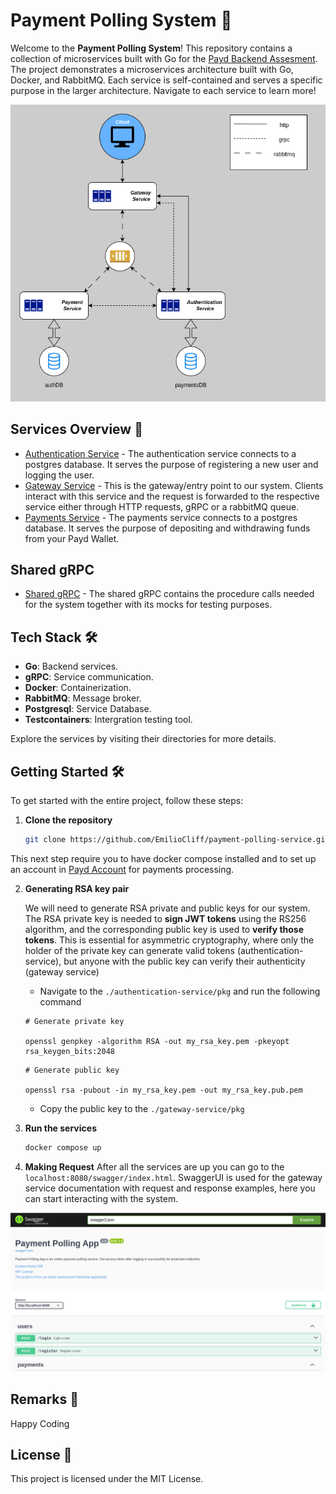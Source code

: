 # Payment Polling System 🚀

Welcome to the **Payment Polling System**! This repository contains a collection of microservices built with Go for the [Payd Backend Assesment](.https://github.com/getpayd-tech/backend-intern-assesment). The project demonstrates a microservices architecture built with Go, Docker, and RabbitMQ. Each service is self-contained and serves a specific purpose in the larger architecture. Navigate to each service to learn more!

![Microservices Image](Payments_Polling.png)

## Services Overview 🧩

- [Authentication Service](./authentication-service/README.md) - The authentication service connects to a postgres database. It serves the purpose of registering a new user and logging the user.
- [Gateway Service](./gateway-service/README.md) - This is the gateway/entry point to our system. Clients interact with this service and the request is forwarded to the respective service either through HTTP requests, gRPC or a rabbitMQ queue.
- [Payments Service](./payments-service/README.md) - The payments service connects to a postgres database. It serves the purpose of depositing and withdrawing funds from your Payd Wallet.

## Shared gRPC

- [Shared gRPC](./shared-grpc/README.md) - The shared gRPC contains the procedure calls needed for the system together with its mocks for testing purposes.

## Tech Stack 🛠️

- **Go**: Backend services.
- **gRPC**: Service communication.
- **Docker**: Containerization.
- **RabbitMQ**: Message broker.
- **Postgresql**: Service Database.
- **Testcontainers**: Intergration testing tool.

Explore the services by visiting their directories for more details.

## Getting Started 🛠️

To get started with the entire project, follow these steps:

1. **Clone the repository**

   ```bash
   git clone https://github.com/EmilioCliff/payment-polling-service.git
   ```

This next step require you to have docker compose installed and to set up an account in [Payd Account](.https://web.mypayd.app/login) for payments processing.

2. **Generating RSA key pair**

   We will need to generate RSA private and public keys for our system. The RSA private key is needed to **sign JWT tokens** using the RS256 algorithm, and the corresponding public key is used to **verify those tokens**. This is essential for asymmetric cryptography, where only the holder of the private key can generate valid tokens (authentication-service), but anyone with the public key can verify their authenticity (gateway service)

   - Navigate to the `./authentication-service/pkg` and run the following command

   ```
   # Generate private key

   openssl genpkey -algorithm RSA -out my_rsa_key.pem -pkeyopt rsa_keygen_bits:2048
   ```

   ```
   # Generate public key

   openssl rsa -pubout -in my_rsa_key.pem -out my_rsa_key.pub.pem
   ```

   - Copy the public key to the `./gateway-service/pkg`

3. **Run the services**

   ```bash
   docker compose up
   ```

4. **Making Request**
   After all the services are up you can go to the `localhost:8080/swagger/index.html`. SwaggerUI is used for the gateway service documentation with request and response examples, here you can start interacting with the system.

![Microservices Image](gateway-service/docs/swagger/swagger-img.png)

## Remarks 🤝

Happy Coding

## License 📝

This project is licensed under the MIT License.
